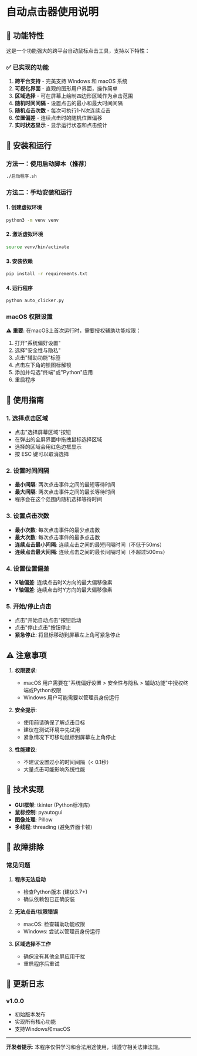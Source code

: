 # 自动点击器使用说明

## 🎯 功能特性

这是一个功能强大的跨平台自动鼠标点击工具，支持以下特性：

### ✅ 已实现的功能

1. **跨平台支持** - 完美支持 Windows 和 macOS 系统
2. **可视化界面** - 直观的图形用户界面，操作简单
3. **区域选择** - 可在屏幕上绘制四边形区域作为点击范围
4. **随机时间间隔** - 设置点击的最小和最大时间间隔
5. **随机点击次数** - 每次可执行1-N次连续点击
6. **位置偏差** - 连续点击时的随机位置偏移
7. **实时状态显示** - 显示运行状态和点击统计

## 🚀 安装和运行

### 方法一：使用启动脚本（推荐）

```bash
./启动程序.sh
```

### 方法二：手动安装和运行

#### 1. 创建虚拟环境
```bash
python3 -m venv venv
```

#### 2. 激活虚拟环境
```bash
source venv/bin/activate
```

#### 3. 安装依赖
```bash
pip install -r requirements.txt
```

#### 4. 运行程序
```bash
python auto_clicker.py
```

### macOS 权限设置

⚠️ **重要**: 在macOS上首次运行时，需要授权辅助功能权限：

1. 打开"系统偏好设置"
2. 选择"安全性与隐私"
3. 点击"辅助功能"标签
4. 点击左下角的锁图标解锁
5. 添加并勾选"终端"或"Python"应用
6. 重启程序

## 📖 使用指南

### 1. 选择点击区域
- 点击"选择屏幕区域"按钮
- 在弹出的全屏界面中拖拽鼠标选择区域
- 选择的区域会用红色边框显示
- 按 ESC 键可以取消选择

### 2. 设置时间间隔
- **最小间隔**: 两次点击事件之间的最短等待时间
- **最大间隔**: 两次点击事件之间的最长等待时间
- 程序会在这个范围内随机选择等待时间

### 3. 设置点击次数
- **最小次数**: 每次点击事件的最少点击数
- **最大次数**: 每次点击事件的最多点击数
- **连续点击最小间隔**: 连续点击之间的最短间隔时间（不低于50ms）
- **连续点击最大间隔**: 连续点击之间的最长间隔时间（不超过500ms）

### 4. 设置位置偏差
- **X轴偏差**: 连续点击时X方向的最大偏移像素
- **Y轴偏差**: 连续点击时Y方向的最大偏移像素

### 5. 开始/停止点击
- 点击"开始自动点击"按钮启动
- 点击"停止点击"按钮停止
- **紧急停止**: 将鼠标移动到屏幕左上角可紧急停止

## ⚠️ 注意事项

1. **权限要求**: 
   - macOS 用户需要在"系统偏好设置 > 安全性与隐私 > 辅助功能"中授权终端或Python权限
   - Windows 用户可能需要以管理员身份运行

2. **安全提示**:
   - 使用前请确保了解点击目标
   - 建议在测试环境中先试用
   - 紧急情况下可移动鼠标到屏幕左上角停止

3. **性能建议**:
   - 不建议设置过小的时间间隔（< 0.1秒）
   - 大量点击可能影响系统性能

## 🔧 技术实现

- **GUI框架**: tkinter (Python标准库)
- **鼠标控制**: pyautogui
- **图像处理**: Pillow
- **多线程**: threading (避免界面卡顿)

## 🐛 故障排除

### 常见问题

1. **程序无法启动**
   - 检查Python版本 (建议3.7+)
   - 确认依赖包已正确安装

2. **无法点击/权限错误**
   - macOS: 检查辅助功能权限
   - Windows: 尝试以管理员身份运行

3. **区域选择不工作**
   - 确保没有其他全屏应用干扰
   - 重启程序后重试

## 📝 更新日志

### v1.0.0
- 初始版本发布
- 实现所有核心功能
- 支持Windows和macOS

---

**开发者提示**: 本程序仅供学习和合法用途使用，请遵守相关法律法规。

